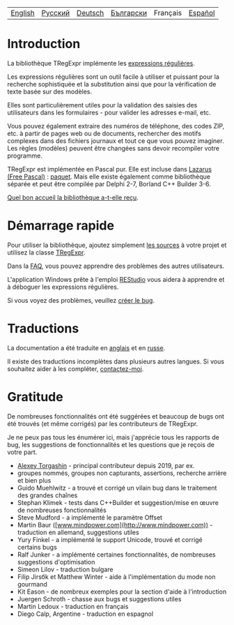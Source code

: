 <table>
  <tr>
    <td><a href="https://regex.sorokin.engineer/">English</a></td>
    <td><a href="https://regex.sorokin.engineer/ru/">Русский</a></td>
    <td><a href="https://regex.sorokin.engineer/de/">Deutsch</a></td>
    <td><a href="https://regex.sorokin.engineer/bg/">Български</a></td>
    <td>Français</td>
    <td><a href="https://regex.sorokin.engineer/es/">Español</a></td>
  </tr>
</table>

# Introduction

La bibliothèque TRegExpr implémente les [expressions régulières](regular_expressions.md).

Les expressions régulières sont un outil facile à utiliser et puissant pour la recherche sophistiquée et la substitution ainsi que pour la vérification de texte basée sur des modèles.

Elles sont particulièrement utiles pour la validation des saisies des utilisateurs dans les formulaires - pour valider les adresses e-mail, etc.

Vous pouvez également extraire des numéros de téléphone, des codes ZIP, etc. à partir de pages web ou de documents, rechercher des motifs complexes dans des fichiers journaux et tout ce que vous pouvez imaginer. Les règles (modèles) peuvent être changées sans devoir recompiler votre programme.

TRegExpr est implémentée en Pascal pur. Elle est incluse dans [Lazarus (Free Pascal)](http://wiki.freepascal.org/Regexpr) : [paquet](https://github.com/fpc/FPCSource/tree/main/packages/regexpr). Mais elle existe également comme bibliothèque séparée et peut être compilée par Delphi 2-7, Borland C++ Builder 3-6.

[Quel bon accueil la bibliothèque a-t-elle reçu](https://sorokin.engineer/posts/en/regexpstudio_site_is_lunched.html).

# Démarrage rapide

Pour utiliser la bibliothèque, ajoutez simplement [les sources](https://github.com/andgineer/TRegExpr/blob/master/src/regexpr.pas) à votre projet et utilisez la classe [TRegExpr](tregexpr.md).

Dans la [FAQ](faq.md), vous pouvez apprendre des problèmes des autres utilisateurs.

L'application Windows prête à l'emploi [REStudio](https://github.com/andgineer/TRegExpr/releases/download/0.952b/restudio.zip) vous aidera à apprendre et à déboguer les expressions régulières.

Si vous voyez des problèmes, veuillez [créer le bug](https://github.com/andgineer/TRegExpr/issues).

# Traductions

La documentation a été traduite en [anglais](https://regex.sorokin.engineer/) et en [russe](https://regexpr.sorokin.engineer/ru/).

Il existe des traductions incomplètes dans plusieurs autres langues. Si vous souhaitez aider à les compléter, [contactez-moi](https://github.com/andgineer).

# Gratitude

De nombreuses fonctionnalités ont été suggérées et beaucoup de bugs ont été trouvés (et même corrigés) par les contributeurs de TRegExpr.

Je ne peux pas tous les énumérer ici, mais j'apprécie tous les rapports de bug, les suggestions de fonctionnalités et les questions que je reçois de votre part.

- [Alexey Torgashin](https://github.com/Alexey-T) - principal contributeur depuis 2019, par ex. 
- groupes nommés, groupes non capturants, assertions, recherche arrière et bien plus
- Guido Muehlwitz - a trouvé et corrigé un vilain bug dans le traitement des grandes chaînes
- Stephan Klimek - tests dans C++Builder et suggestion/mise en œuvre de nombreuses fonctionnalités
- Steve Mudford - a implémenté le paramètre Offset
- Martin Baur ([www.mindpower.com](http://www.mindpower.com)) - traduction en allemand, suggestions utiles
- Yury Finkel - a implémenté le support Unicode, trouvé et corrigé certains bugs
- Ralf Junker - a implémenté certaines fonctionnalités, de nombreuses suggestions d'optimisation
- Simeon Lilov - traduction bulgare
- Filip Jirsбk et Matthew Winter - aide à l'implémentation du mode non gourmand
- Kit Eason - de nombreux exemples pour la section d'aide à l'introduction
- Juergen Schroth - chasse aux bugs et suggestions utiles
- Martin Ledoux - traduction en français
- Diego Calp, Argentine - traduction en espagnol
